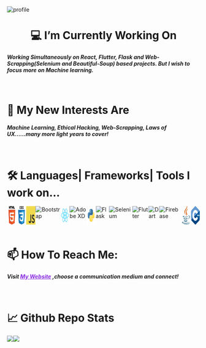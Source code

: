 <img height="500" src="https://raw.githubusercontent.com/toHarsh/toHarsh.github.io/main/static/images/bg-4.png" alt="profile">

<h1 style="text-align: center;">💻 I’m Currently Working On</h1>
<h5>Working Simultaneously on React, Flutter, Flask and Web-Scrapping(Selenium and Beautiful-Soup) based projects. But I wish to focus more on Machine learning.</h5>
<br><h1>🌱 My New Interests Are</h1>
<h5>Machine Learning, Ethical Hacking, Web-Scrapping, Laws of UX......many more light years to cover!</h5>
<br><h1>🛠️ Languages| Frameworks| Tools I work on...</h1>
<div style="display:flex;">
  <a><img height="48" src="https://raw.githubusercontent.com/github/explore/80688e429a7d4ef2fca1e82350fe8e3517d3494d/topics/html/html.png" alt="Html"></a>
  <a><img height="48" src="https://raw.githubusercontent.com/github/explore/80688e429a7d4ef2fca1e82350fe8e3517d3494d/topics/css/css.png" alt="CSS"></a>
  <a><img height="48" src="https://raw.githubusercontent.com/github/explore/80688e429a7d4ef2fca1e82350fe8e3517d3494d/topics/javascript/javascript.png" alt="JavaScript"></a>
  <a><img height="48" src="https://download.logo.wine/logo/Bootstrap_(front-end_framework)/Bootstrap_(front-end_framework)-Logo.wine.png" alt="Bootstrap"></a>
  <a><img height="48" src="https://raw.githubusercontent.com/github/explore/80688e429a7d4ef2fca1e82350fe8e3517d3494d/topics/react/react.png" alt="React-js"></a>
  <a><img height="48" src="https://upload.wikimedia.org/wikipedia/commons/thumb/c/c2/Adobe_XD_CC_icon.svg/1200px-Adobe_XD_CC_icon.svg.png" alt="Adobe XD"></a>
  <!-- <a><img style="width:3rem;margin-left: 0.6rem;" src="https://i.pinimg.com/originals/18/f1/72/18f1727873924ba58fde1f739d11b77b.png" alt="Figma"></a> -->
  <a><img height="48" src="https://raw.githubusercontent.com/github/explore/80688e429a7d4ef2fca1e82350fe8e3517d3494d/topics/python/python.png" alt="Python"></a>
  <a><img height="48" src="https://flask-training-courses.uk/images/flask-logo.png" alt="Flask"></a>
  <a><img height="48" src="https://www.selenium.dev/images/selenium_logo_square_green.png" alt="Selenium"></a>
  <a><img height="48" src="https://toharsh.github.io/static/images/flutter.png" alt="Flutter"></a>
  <a><img height="48" src="https://toharsh.github.io/static/images/dart.jpg" alt="Dart"></a>
  <a><img height="48" src="https://img.icons8.com/color/452/firebase.png" alt="Firebase"></a>
  <a><img height="48" src="https://raw.githubusercontent.com/github/explore/80688e429a7d4ef2fca1e82350fe8e3517d3494d/topics/java/java.png" alt="java"></a>
  <a><img height="48" src="https://raw.githubusercontent.com/github/explore/80688e429a7d4ef2fca1e82350fe8e3517d3494d/topics/cpp/cpp.png" alt="cpp"></a>

</div>

<div>
<br><h1>📫 How To Reach Me:</h1>
<h5>Visit <a href="https://toharsh.github.io/" target="_blank" style="color: blueviolet;">My Website</a> ,choose a communication medium and connect!</h5>
</div>

<br><h1>📈 Github Repo Stats</h1>
<div style="display:flex;">
<img align="left" src="https://github-readme-stats.vercel.app/api/?username=toHarsh&bg_color=171717&text_color=ffffff&icon_color=71E8F1" />
<img align="left" src="https://github-readme-stats.vercel.app/api/top-langs/?username=toHarsh&layout=compact&bg_color=171717&text_color=ffffff&icon_color=71E8F1" />
</div>



